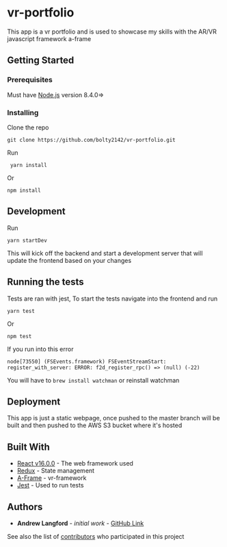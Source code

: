 # vr-portfolio

This app is a vr portfolio and is used to showcase my skills with the AR/VR javascript framework a-frame

## Getting Started

### Prerequisites

Must have [Node.js](https://nodejs.org/en/) version 8.4.0=> 


### Installing

Clone the repo

```
git clone https://github.com/bolty2142/vr-portfolio.git

```

Run 

```  yarn install  ```

Or 

``` npm install ```

## Development

Run

``` yarn startDev ```


This will kick off the backend and start a development server that will update the frontend based on your changes


## Running the tests

Tests are ran with jest, To start the tests navigate into the frontend and run

 ``` yarn test ```

 Or

 ```npm test```


 If you run into this error 

 ``` node[73550] (FSEvents.framework) FSEventStreamStart: register_with_server: ERROR: f2d_register_rpc() => (null) (-22) ```

 You will have to  ``` brew install watchman ``` or reinstall watchman



## Deployment

This app is just a static webpage, once pushed to the master branch will be built and then pushed to the AWS S3 bucket where it's hosted 



## Built With

* [React v16.0.0](https://reactjs.org/) - The web framework used
* [Redux](http://redux.js.org/) - State management
* [A-Frame](https://aframe.io/) - vr-framework
* [Jest](https://facebook.github.io/jest/) - Used to run tests



## Authors

* **Andrew Langford** - *initial work* - [GitHub Link](https://github.com/alangford)

See also the list of [contributors](https://github.com/alangford/vr-portfolio/graphs/contributors) who participated in this project

